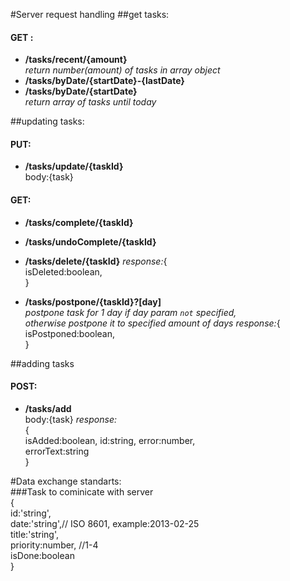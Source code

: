 #Server request handling
##get tasks:  
#### GET :   
* **/tasks/recent/{amount}**   
_return number(amount) of tasks in array object_  
* **/tasks/byDate/{startDate}-{lastDate}**  
* **/tasks/byDate/{startDate}**  
_return array of tasks until today_
 
##updating tasks:  
#### PUT:  
* **/tasks/update/{taskId}**  
  body:{task} 
   
#### GET:
* **/tasks/complete/{taskId}** 

* **/tasks/undoComplete/{taskId}** 

* **/tasks/delete/{taskId}** 
 _response:_{   
 isDeleted:boolean,     
} 
* **/tasks/postpone/{taskId}?[day]**  
_postpone task for 1 day if day param `not` specified,  
otherwise postpone it to specified amount of days_
_response:_{   
 isPostponed:boolean,     
} 

##adding tasks   
#### POST:
 * **/tasks/add**  
 body:{task}
 _response:_   
{  
 isAdded:boolean, 
 id:string, 
 error:number,    
 errorText:string    
}  
 
#Data exchange standarts:  
###Task to cominicate with server   
{  
  id:'string',  
  date:'string',// ISO 8601, example:2013-02-25   
  title:'string',  
  priority:number, //1-4  
  isDone:boolean    
}  
